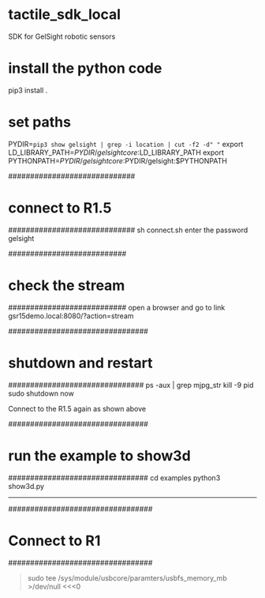 # tactile_sdk_local
SDK for GelSight robotic sensors



# install the python code
pip3 install .

# set paths
PYDIR=`pip3 show gelsight | grep -i location | cut -f2 -d" "`
export LD_LIBRARY_PATH=$PYDIR/gelsightcore:$LD_LIBRARY_PATH
export PYTHONPATH=$PYDIR/gelsightcore:$PYDIR/gelsight:$PYTHONPATH

#############################
# connect to R1.5
#############################
sh connect.sh 
enter the password gelsight

###########################
# check the stream
###########################
open a browser and go to link
gsr15demo.local:8080/?action=stream


################################
# shutdown and restart
###############################
ps -aux | grep mjpg_str
kill -9 pid
sudo shutdown now

Connect to the R1.5 again as shown above

################################
# run the example to show3d
################################
cd examples
python3 show3d.py



---------------------------------------------------------------
#################################
# Connect to R1 
#################################

> sudo tee /sys/module/usbcore/paramters/usbfs_memory_mb >/dev/null <<<0

